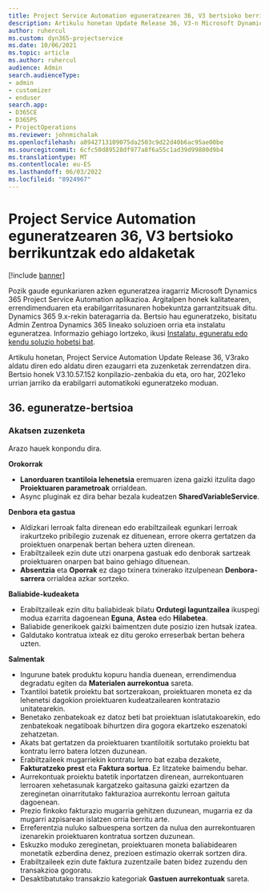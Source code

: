 ```yaml
---
title: Project Service Automation eguneratzearen 36, V3 bertsioko berrikuntzak edo aldaketak
description: Artikulu honetan Update Release 36, V3-n Microsoft Dynamics 365 Project Service Automation eskuragarri dauden ezaugarriak eta zuzenketak zerrendatzen dira.
author: ruhercul
ms.custom: dyn365-projectservice
ms.date: 10/06/2021
ms.topic: article
ms.author: ruhercul
audience: Admin
search.audienceType:
- admin
- customizer
- enduser
search.app:
- D365CE
- D365PS
- ProjectOperations
ms.reviewer: johnmichalak
ms.openlocfilehash: a8942713109075da2503c9d22d40b6ac95ae00be
ms.sourcegitcommit: 6cfc50d89528df977a8f6a55c1ad39d99800d9b4
ms.translationtype: MT
ms.contentlocale: eu-ES
ms.lasthandoff: 06/03/2022
ms.locfileid: "8924967"
---
```

# <a name="whats-new-or-changed-in-project-service-automation-update-release-36-v3"></a>Project Service Automation eguneratzearen 36, V3 bertsioko berrikuntzak edo aldaketak

[!include [banner](../includes/psa-now-project-operations.md)]

Pozik gaude egunkariaren azken eguneratzea iragarriz Microsoft Dynamics 365 Project Service Automation aplikazioa. Argitalpen honek kalitatearen, errendimenduaren eta erabilgarritasunaren hobekuntza garrantzitsuak ditu. Dynamics 365 9.x-rekin bateragarria da. Bertsio hau eguneratzeko, bisitatu Admin Zentroa Dynamics 365 lineako soluzioen orria eta instalatu eguneratzea. Informazio gehiago lortzeko, ikusi [Instalatu, eguneratu edo kendu soluzio hobetsi bat](/power-platform/admin/install-remove-preferred-solution).

Artikulu honetan, Project Service Automation Update Release 36, V3rako aldatu diren edo aldatu diren ezaugarri eta zuzenketak zerrendatzen dira. Bertsio honek V3.10.57.152 konpilazio-zenbakia du eta, oro har, 2021eko urrian jarriko da erabilgarri automatikoki eguneratzeko moduan.

## <a name="update-release-36"></a>36. eguneratze-bertsioa

### <a name="bug-fixes"></a>Akatsen zuzenketa

Arazo hauek konpondu dira.

**Orokorrak**
- **Lanorduaren txantiloia lehenetsia** eremuaren izena gaizki itzulita dago **Proiektuaren parametroak** orrialdean.
- Async pluginak ez dira behar bezala kudeatzen **SharedVariableService**.

**Denbora eta gastua**
- Aldizkari lerroak falta direnean edo erabiltzaileak egunkari lerroak irakurtzeko pribilegio zuzenak ez dituenean, errore okerra gertatzen da proiektuen onarpenak bertan behera uzten direnean.
- Erabiltzaileek ezin dute utzi onarpena gastuak edo denborak sartzeak proiektuaren onarpen bat baino gehiago dituenean.
- **Absentzia** eta **Oporrak** ez dago txinera txinerako itzulpenean **Denbora-sarrera** orrialdea azkar sortzeko.

**Baliabide-kudeaketa**
- Erabiltzaileak ezin ditu baliabideak bilatu **Ordutegi laguntzailea** ikuspegi modua ezarrita dagoenean **Eguna**, **Astea** edo **Hilabetea**.
- Baliabide generikoek gaizki baimentzen dute posizio izen hutsak izatea. 
- Galdutako kontratua ixteak ez ditu geroko erreserbak bertan behera uzten.

**Salmentak**
- Ingurune batek produktu kopuru handia duenean, errendimendua degradatu egiten da **Materialen aurrekontua** sareta.
- Txantiloi batetik proiektu bat sortzerakoan, proiektuaren moneta ez da lehenetsi dagokion proiektuaren kudeatzailearen kontratazio unitatearekin.
- Benetako zenbatekoak ez datoz beti bat proiektuan islatutakoarekin, edo zenbatekoak negatiboak bihurtzen dira gogora ekartzeko eszenatoki zehatzetan.
- Akats bat gertatzen da proiektuaren txantiloitik sortutako proiektu bat kontratu lerro batera lotzen duzunean.
- Erabiltzaileek mugarriekin kontratu lerro bat ezaba dezakete, **Fakturatzeko prest** eta **Faktura sortua**. Ez litzateke baimendu behar.
- Aurrekontuak proiektu batetik inportatzen direnean, aurrekontuaren lerroaren xehetasunak kargatzeko gaitasuna gaizki ezartzen da zereginetan oinarritutako fakturazioa aurrekontu lerroan gaituta dagoenean.
- Prezio finkoko fakturazio mugarria gehitzen duzunean, mugarria ez da mugarri azpisarean islatzen orria berritu arte.
- Erreferentzia nuluko salbuespena sortzen da nulua den aurrekontuaren izenarekin proiektuaren kontratua sortzen duzunean.
- Eskuzko moduko zereginetan, proiektuaren moneta baliabidearen monetatik ezberdina denez, prezioen estimazio okerrak sortzen dira.
- Erabiltzaileek ezin dute faktura zuzentzaile baten bidez zuzendu den transakzioa gogoratu.
- Desaktibatutako transakzio kategoriak **Gastuen aurrekontuak** sareta.



